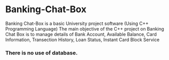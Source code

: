 # Banking-Chat-Box
Banking Chat-Box is a basic University project software (Using C++ Programming Language)
The main objective of the C++ project on Banking Chat Box is to manage details of Bank Account, Available Balance, Card Information, Transection History, Loan Status, Instant Card Block Service

### There is no use of database.
